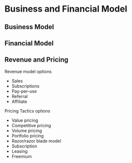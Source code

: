 # Business and Financial Model

## Business Model

## Financial Model

## Revenue and Pricing

Revenue model options
* Sales
* Subscriptions
* Pay-per-use
* Referral
* Affiliate

Pricing Tactics options
* Value pricing
* Competitive pricing
* Volume pricing
* Portfolio pricing
* Razor/razor blade model
* Subscription
* Leasing
* Freemium